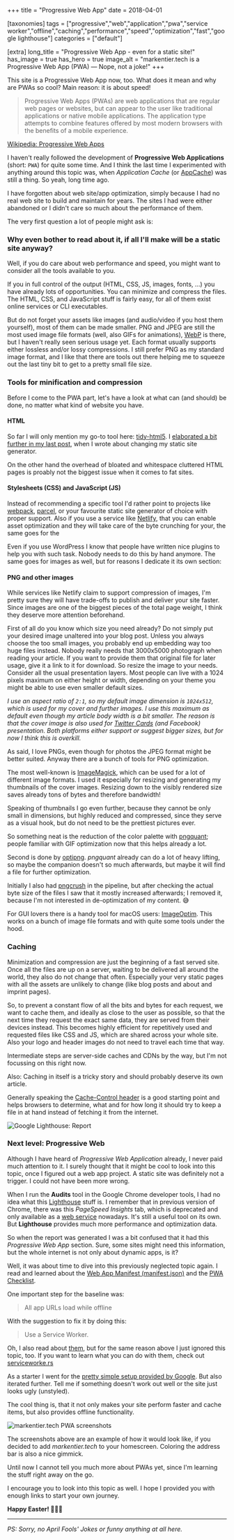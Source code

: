 +++
title = "Progressive Web App"
date = 2018-04-01

[taxonomies]
tags = ["progressive","web","application","pwa","service worker","offline","caching","performance","speed","optimization","fast","google lighthouse"]
categories = ["default"]

[extra]
long_title = "Progressive Web App - even for a static site!"
has_image = true
has_hero = true
image_alt = "markentier.tech is a Progressive Web App (PWA) — Nope, not a joke!"
+++

This site is a Progressive Web App now, too. What does it mean and why are PWAs so cool? Main reason: it is about speed!

<!-- more -->

<div class="quoted"><blockquote>
Progressive Web Apps (PWAs) are web applications that are regular web pages or websites, but can appear to the user like traditional applications or native mobile applications. The application type attempts to combine features offered by most modern browsers with the benefits of a mobile experience.
</blockquote><div class="blockquote-source"><a href="https://en.wikipedia.org/wiki/Progressive_Web_Apps">Wikipedia: Progressive Web Apps</a></div>
</div>

I haven't really followed the development of **Progressive Web Applications** (short: `PWA`) for quite some time. And I think the last time I experimented with anything around this topic was, when _Application Cache_ (or [AppCache][appcache]) was still a thing. So yeah, long time ago.

I have forgotten about web site/app optimization, simply because I had no real web site to build and maintain for years. The sites I had were either abandoned or I didn't care so much about the performance of them.

The very first question a lot of people might ask is:

### Why even bother to read about it, if all I'll make will be a static site anyway?

Well, if you do care about web performance and speed, you might want to consider all the tools available to you.

If you in full control of the output (HTML, CSS, JS, images, fonts, ...) you have already lots of opportunities.
You can minimize and compress the files. The HTML, CSS, and JavaScript stuff is fairly easy, for all of them exist online services or CLI executables.

But do not forget your assets like images (and audio/video if you host them yourself), most of them can be made smaller. PNG and JPEG are still the most used image file formats (well, also GIFs for animations), [WebP][webp] is there, but I haven't really seen serious usage yet. Each format usually supports either lossless and/or lossy compressions. I still prefer PNG as my standard image format, and I like that there are tools out there helping me to squeeze out the last tiny bit to get to a pretty small file size.

### Tools for minification and compression

Before I come to the PWA part, let's have a look at what can (and should) be done, no matter what kind of website you have.

#### HTML

So far I will only mention my go-to tool here: [tidy-html5][tidy]. I [elaborated a bit further in my last post][tidy-post], when I wrote about changing my static site generator.

On the other hand the overhead of bloated and whitespace cluttered HTML pages is proably not the biggest issue when it comes to fat sites.

#### Stylesheets (CSS) and JavaScript (JS)

Instead of recommending a specific tool I'd rather point to projects like [webpack][webpack], [parcel][parcel], or your favourite static site generator of choice with proper support. Also if you use a service like [Netlify][netlify], that you can enable asset optimization and they will take care of the byte crunching for your, the same goes for the

Even if you use WordPress I know that people have written nice plugins to help you with such task. Nobody needs to do this by hand anymore.
The same goes for images as well, but for reasons I dedicate it its own section:

#### PNG and other images

While services like Netlify claim to support compression of images, I'm pretty sure they will have trade-offs to publish and deliver your site faster.
Since images are one of the biggest pieces of the total page weight, I think they deserve more attention beforehand.

First of all do you know which size you need already? Do not simply put your desired image unaltered into your blog post. Unless you always choose the too small images, you probably end up embedding way too huge files instead. Nobody really needs that 3000x5000 photograph when reading your article. If you want to provide them that original file for later usage, give it a link to it for download. So resize the image to your needs. Consider all the usual presentation layers. Most people can live with a 1024 pixels maximum on either height or width, depending on your theme you might be able to use even smaller default sizes.

_I use an aspect ratio of `2:1`, so my default image dimension is `1024x512`, which is used for my cover and further images. I use this maximum as default even though my article body width is a bit smaller. The reason is that the cover image is also used for [Twitter Cards][twitter-cards] (and Facebook) presentation. Both platforms either support or suggest bigger sizes, but for now I think this is overkill._

As said, I love PNGs, even though for photos the JPEG format might be better suited.
Anyway there are a bunch of tools for PNG optimization.

The most well-known is [ImageMagick][imagemagick], which can be used for a lot of different image formats. I used it especially for resizing and generating my thumbnails of the cover images. Resizing down to the visibly rendered size saves already tons of bytes and therefore bandwidth!

Speaking of thumbnails I go even further, because they cannot be only small in dimensions, but highly reduced and compressed, since they serve as a visual hook, but do not need to be the prettiest pictures ever.

So something neat is the reduction of the color palette with [pngquant][pngquant]; people familiar with GIF optimization now that this helps already a lot.

Second is done by [optipng][optipng]. *pngquant* already can do a lot of heavy lifting, so maybe the companion doesn't so much afterwards, but maybe it will find a file for further optimization.

Initially I also had [pngcrush][pngcrush] in the pipeline, but after checking the actual byte size of the files I saw that it mostly increased afterwards; I removed it, because I'm not interested in de-optimization of my content. 😅

For GUI lovers there is a handy tool for macOS users: [ImageOptim][imageoptim]. This works on a bunch of image file formats and with quite some tools under the hood.

### Caching

Minimization and compression are just the beginning of a fast served site. Once all the files are up on a server, waiting to be delivered all around the world, they also do not change that often. Especially your very static pages with all the assets are unlikely to change (like blog posts and about and imprint pages).

So, to prevent a constant flow of all the bits and bytes for each request, we want to cache them, and ideally as close to the user as possible, so that the next time they request the exact same data, they are served from their devices instead. This becomes highly efficient for repetitively used and requested files like CSS and JS, which are shared across your whole site. Also your logo and header images do not need to travel each time that way.

Intermediate steps are server-side caches and CDNs by the way, but I'm not focussing on this right now.

Also: Caching in itself is a tricky story and should probably deserve its own article.

Generally speaking the [Cache-Control header][cache-control] is a good starting point and helps browsers to determine, what and for how long it should try to keep a file in at hand instead of fetching it from the internet.

![Google Lighthouse: Report](./google-lighthouse-report.png)

### Next level: Progressive Web

Although I have heard of _Progressive Web Application_ already, I never paid much attention to it. I surely thought that it might be cool to look into this topic, once I figured out a web app project. A static site was definitely not a trigger. I could not have been more wrong.

When I run the **Audits** tool in the Google Chrome developer tools, I had no idea what this [Lighthouse][google-lighthouse] stuff is. I remember that in previous version of Chrome, there was this _PageSpeed Insights_ tab, which is deprecated and only available as a [web service][pagespeed] nowadays. It's still a useful tool on its own. But **Lighthouse** provides much more performance and optimization data.

So when the report was generated I was a bit confused that it had this _Progressive Web App_ section. Sure, some sites might need this information, but the whole internet is not only about dynamic apps, is it?

Well, it was about time to dive into this previously neglected topic again. I read and learned about the [Web App Manifest (manifest.json)][web-app-manifest] and the [PWA Checklist][pwa-checklist].

One important step for the baseline was:

> All app URLs load while offline

With the suggestion to fix it by doing this:

> Use a Service Worker.

Oh, I also read about [them][service-worker], but for the same reason above I just ignored this topic, too. If you want to learn what you can do with them, check out [serviceworke.rs][sw.rs]

As a starter I went for the [pretty simple setup provided by Google][sw-js]. But also iterated further. Tell me if something doesn't work out well or the site just looks ugly (unstyled).

The cool thing is, that it not only makes your site perform faster and cache items, but also provides offline functionality.

![markentier.tech PWA screenshots](./app-screens.png)

The screenshots above are an example of how it would look like, if you decided to add _markentier.tech_ to your homescreen.
Coloring the address bar is also a nice gimmick.

Until now I cannot tell you much more about PWAs yet, since I'm learning the stuff right away on the go.

I encourage you to look into this topic as well. I hope I provided you with enough links to start your own journey.

**Happy Easter! 🗿🥚🐰**

---

_PS: Sorry, no April Fools' Jokes or funny anything at all here._

[appcache]: https://www.html5rocks.com/en/tutorials/appcache/beginner/
[cache-control]: https://developer.mozilla.org/de/docs/Web/HTTP/Headers/Cache-Control
[google-lighthouse]: https://developers.google.com/web/tools/lighthouse/
[imagemagick]: http://www.imagemagick.org/
[imageoptim]: https://imageoptim.com/mac
[netlify]: https://www.netlify.com/
[optipng]: http://optipng.sourceforge.net/
[pagespeed]: https://developers.google.com/speed/pagespeed/insights/
[parcel]: https://parceljs.org/
[pngcrush]: https://pmt.sourceforge.io/pngcrush/
[pngquant]: https://pngquant.org/
[pwa-checklist]: https://developers.google.com/web/progressive-web-apps/checklist
[service-worker]: https://developer.mozilla.org/en-US/docs/Web/API/Service_Worker_API
[sw-js]: https://github.com/GoogleChromeLabs/airhorn/blob/master/app/sw.js
[sw.rs]: https://serviceworke.rs/
[tidy-post]: /posts/2018/03/from-cobalt-to-gutenberg/#tidy-html5
[tidy]: http://www.html-tidy.org/
[twitter-cards]: https://developer.twitter.com/en/docs/tweets/optimize-with-cards/overview/abouts-cards
[web-app-manifest]: https://developer.mozilla.org/de/docs/Web/Manifest
[webp]: https://developers.google.com/speed/webp/
[webpack]: https://webpack.js.org/
[wp-pwa]: https://en.wikipedia.org/wiki/Progressive_Web_Apps
